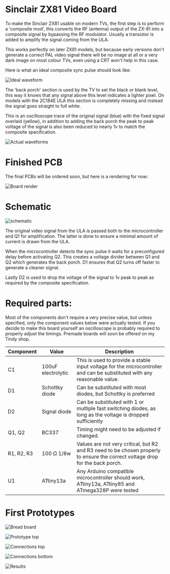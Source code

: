 # Sinclair ZX81 Video Board
To make the Sinclair ZX81 usable on modern TVs, the first step is to perform a 'composite mod', this converts the RF (antenna) output of the ZX-81 into a composite signal by bypassing the RF modulator. Usually a transistor is added to amplify the signal coming from the ULA. 

This works perfectly on later ZX81 models, but because early versions don't generate a correct PAL video signal there will be no image at all or a very dark image on most colour TVs, even using a CRT won't help in this case.

Here is what an ideal composite sync pulse should look like:

![Ideal waveform](img_001.jpg)

The 'back porch' section is used by the TV to set the black or blank level, this way it knows that any signal above this level indicates a lighter pixel. On models with the 2C184E ULA this section is completely missing and instead the signal goes straight to full white. 

This is an oscilloscope trace of the original signal (blue) with the fixed signal overlaid (yellow), in addition to adding the back porch the peak to peak voltage of the signal is also been reduced to nearly 1v to match the composite specification.

![Actual waveforms](img_002.png)

# Finished PCB

The final PCBs will be ordered soon, but here is a rendering for now:

![Board render](img_009.png)

# Schematic 

![schematic](img_003.png)

The original video signal from the ULA is passed both to the microcontroller and Q1 for amplification. The latter is done to ensure a minimal amount of current is drawn from the ULA. 

When the microcontroller detects the sync pulse it waits for a preconfigured delay before activating Q2. This creates a voltage divider between Q1 and Q2 which generates the back porch. D1 ensures that Q2 turns off faster to generate a cleaner signal. 

Lastly D2 is used to drop the voltage of the signal to 1v peak to peak as required by the composite specification.

# Required parts:

Most of the components don't require a very precise value, but unless specified, only the component values below were actually tested. If you decide to make this board yourself an oscilloscope is probably required to properly adjust the timings. Premade boards will soon be offered on my Tindy shop. 

| Component     | Value              | Description  |
| ------------- |--------------------| -----|
| C1            | 100uF electrolytic | This is used to provide a stable input voltage for the microcontroller and can be substituted with any reasonable value.  |
| D1            | Schottky diode     | Can be substituted with most diodes, but Schottky is preferred |
| D2            | Signal diode       | Can be substituted with 1 or multiple fast switching diodes, as long as the voltage is dropped sufficiently |
| Q1, Q2        | BC337              | Timing might need to be adjusted if changed. | 
| R1, R2, R3    | 100 Ω 1/8w          | Values are not very critical, but R2 and R3 need to be chosen properly to ensure the correct voltage drop for the back porch.     |
| U1            | ATtiny13a          | Any Arduino compatible microcontroller should work, ATtiny13a, ATtiny85 and ATmega328P were tested |

# First Prototypes

![Bread board](img_004.jpg)

![Prototype top](img_005.jpg)

![Connections top](img_006.jpg)

![Connections bottom](img_007.jpg)

![Results](img_008.jpg)